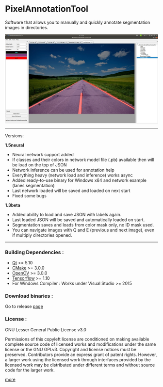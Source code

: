 PixelAnnotationTool
============================

Software that allows you to manually and quickly annotate segmentation images in directories.

<img src="https://github.com/UndeadBlow/PixelAnnotationTool/raw/neural_net/neural_demo.jpg"/>

----------

Versions:

**1.5neural**

* Neural network support added
* If classes and their colors in network model file (.pb) available then will be load on the top of JSON
* Network inference can be used for annotation help
* Everything heavy (network load and inference) works async
* Added ready-to-use binary for Windows x64 and network example (lanes segmentation)
* Last network loaded will be saved and loaded on next start
* Fixed some bugs

**1.3beta**

* Added ability to load and save JSON with labels again.
* Last loaded JSON will be saved and automatically loaded on start.
* Segmentation saves and loads from color mask only, no ID mask used.
* You can navigate images with Q and E (previous and next image), even if multiply directories opened.

----------


### Building Dependencies :
* [Qt](https://www.qt.io/download-open-source/)  >= 5.10
* [CMake](https://cmake.org/download/) >= 3.0.0
* [OpenCV](http://opencv.org/releases.html) >= 3.0.0
* [Tensorflow](https://www.tensorflow.org/) >= 1.10
* For Windows Compiler : Works under Visual Studio >= 2015

### Download binaries :
Go to release [page](https://github.com/UndeadBlow/PixelAnnotationTool/releases)

### License :

GNU Lesser General Public License v3.0 

Permissions of this copyleft license are conditioned on making available complete source code of licensed works and modifications under the same license or the GNU GPLv3. Copyright and license notices must be preserved. Contributors provide an express grant of patent rights. However, a larger work using the licensed work through interfaces provided by the licensed work may be distributed under different terms and without source code for the larger work.

[more](https://github.com/abreheret/PixelAnnotationTool/blob/master/LICENSE)
